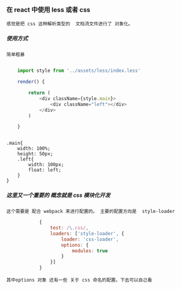 ### 在 react 中使用 less 或者 css 

    感觉是把 css 这种解析类型的  文档流文件进行了 对象化。


##### 使用方式

    简单粗暴

```javascript

    import style from '../assets/less/index.less'

    render() {

        return (
            <div className={style.main}>
                <div className="left"></div>
            </div>
        )

    }
```

```less

.main{
    width: 100%;
    height: 50px;
    .left{
        width: 100px;
        float: left;
    }
}

```

##### 这里又一个重要的 概念就是 css 模块化开发

    这个需要是 配合 webpack 来进行配置的。 主要的配置方向是  style-loader

```javascript
            {
                test: /\.css/,
                loaders: ['style-loader', {
                    loader: 'css-loader',
                    options: {
                        modules: true
                    }
                }]
            }
```

    其中options 对象 还有一些 关于 css 命名的配置。下去可以自己看